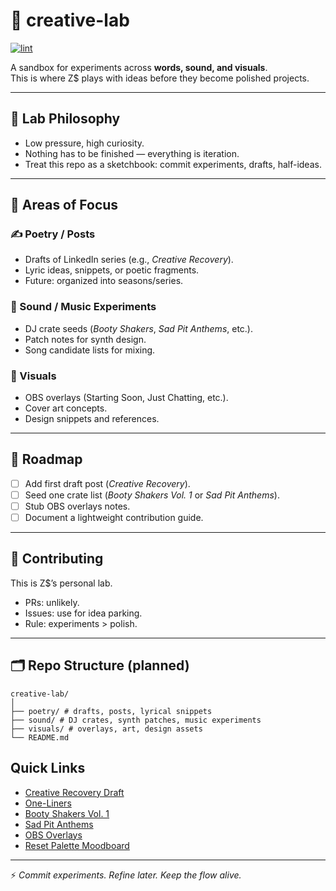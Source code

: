 # 🎨 creative-lab

[![lint](https://github.com/zacharymplace/creative-lab/actions/workflows/lint.yml/badge.svg?branch=main)](https://github.com/zacharymplace/creative-lab/actions/workflows/lint.yml)

A sandbox for experiments across **words, sound, and visuals**.  
This is where Z$ plays with ideas before they become polished projects.  

---

## 🧪 Lab Philosophy
- Low pressure, high curiosity.  
- Nothing has to be finished — everything is iteration.  
- Treat this repo as a sketchbook: commit experiments, drafts, half-ideas.  

---

## 🔖 Areas of Focus

### ✍️ Poetry / Posts
- Drafts of LinkedIn series (e.g., *Creative Recovery*).  
- Lyric ideas, snippets, or poetic fragments.  
- Future: organized into seasons/series.  

### 🎵 Sound / Music Experiments
- DJ crate seeds (*Booty Shakers*, *Sad Pit Anthems*, etc.).  
- Patch notes for synth design.  
- Song candidate lists for mixing.  

### 🎨 Visuals
- OBS overlays (Starting Soon, Just Chatting, etc.).  
- Cover art concepts.  
- Design snippets and references.  

---

## 🚀 Roadmap
- [ ] Add first draft post (*Creative Recovery*).  
- [ ] Seed one crate list (*Booty Shakers Vol. 1* or *Sad Pit Anthems*).  
- [ ] Stub OBS overlays notes.  
- [ ] Document a lightweight contribution guide.  

---

## 🤝 Contributing
This is Z$’s personal lab.  
- PRs: unlikely.  
- Issues: use for idea parking.  
- Rule: experiments > polish.  

---

## 🗂 Repo Structure (planned)

```
creative-lab/
│
├── poetry/ # drafts, posts, lyrical snippets
├── sound/ # DJ crates, synth patches, music experiments
├── visuals/ # overlays, art, design assets
└── README.md
```

## Quick Links
- [Creative Recovery Draft](poetry/posts/2025_creative_recovery.md)
- [One-Liners](poetry/fragments/one_liners.md)
- [Booty Shakers Vol. 1](sound/crates/booty_shakers_vol1.md)
- [Sad Pit Anthems](sound/crates/sad_pit_anthems.md)
- [OBS Overlays](visuals/obs_overlays.md)
- [Reset Palette Moodboard](visuals/moodboards/reset_palette.md)

---

⚡ *Commit experiments. Refine later. Keep the flow alive.*
